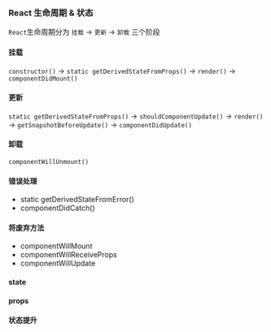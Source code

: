 ### React 生命周期 & 状态
`React`生命周期分为 `挂载` -> `更新` -> `卸载` 三个阶段

#### 挂载
`constructor()` -> `static getDerivedStateFromProps()` -> `render()` -> `componentDidMount()`

#### 更新
`static getDerivedStateFromProps()` -> `shouldComponentUpdate()` -> `render()` -> `getSnapshotBeforeUpdate()` -> `componentDidUpdate()`

#### 卸载
`componentWillUnmount()`

#### 错误处理
- static getDerivedStateFromError()
- componentDidCatch()

#### 将废弃方法
- componentWillMount
- componentWillReceiveProps
- componentWillUpdate

#### state

#### props

#### 状态提升
